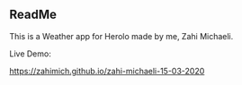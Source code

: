 ## ReadMe

This is a Weather app for Herolo made by me, Zahi Michaeli.

Live Demo:

https://zahimich.github.io/zahi-michaeli-15-03-2020
